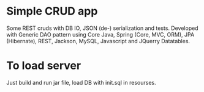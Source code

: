 # Simple CRUD app
Some REST cruds with DB IO, JSON (de-) serialization and tests. 
Developed with Generic DAO pattern using Core Java, Spring (Core, MVC, ORM), JPA (Hibernate), REST, Jackson, MySQL, Javascript and JQuerry Datatables.
# To load server 
Just build and run jar file, load DB with init.sql in resourses.

